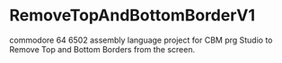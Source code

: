 # RemoveTopAndBottomBorderV1
commodore 64 6502 assembly language project for CBM prg Studio to Remove Top and Bottom Borders from the screen. 
